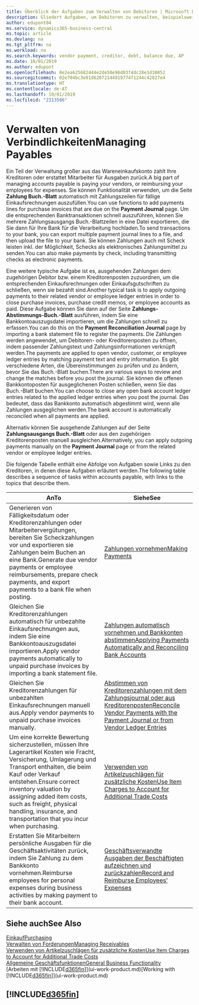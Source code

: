 ```yaml
---
title: Überblick der Aufgaben zum Verwalten von Debitoren | Microsoft Docs
description: Gliedert Aufgaben, um Debitoren zu verwalten, beispielsweise zahlende Gläubiger oder ausgehende Zahlungen an Buch-Posten, um Rechnungen oder Gutschriften zu schließen.
author: edupont04
ms.service: dynamics365-business-central
ms.topic: article
ms.devlang: na
ms.tgt_pltfrm: na
ms.workload: na
ms.search.keywords: vendor payment, creditor, debt, balance due, AP
ms.date: 10/01/2019
ms.author: edupont
ms.openlocfilehash: 8e2ea625682444e2de50e96d03f4dc28e1d30852
ms.sourcegitcommit: 02e704bc3e01d62072144919774f1244c42827e4
ms.translationtype: HT
ms.contentlocale: de-AT
ms.lasthandoff: 10/01/2019
ms.locfileid: "2313586"
---
```

# <a name="managing-payables"></a><span data-ttu-id="b5125-103">Verwalten von Verbindlichkeiten</span><span class="sxs-lookup"><span data-stu-id="b5125-103">Managing Payables</span></span>

<span data-ttu-id="b5125-104">Ein Teil der Verwaltung großer aus das Wareneinkaufskonto zahlt Ihre Kreditoren oder erstattet Mitarbeiter für Ausgaben zurück.</span><span class="sxs-lookup"><span data-stu-id="b5125-104">A big part of managing accounts payable is paying your vendors, or reimbursing your employees for expenses.</span></span> <span data-ttu-id="b5125-105">Sie können Funktionalität verwenden, um die Seite **Zahlung Buch.-Blatt** automatisch mit Zahlungszeilen für fällige Einkaufsrechnungen auszufüllen.</span><span class="sxs-lookup"><span data-stu-id="b5125-105">You can use functions to add payments lines for purchase invoices that are due on the **Payment Journal** page.</span></span> <span data-ttu-id="b5125-106">Um die entsprechenden Banktransaktionen schnell auszuführen, können Sie mehrere Zahlungsausgangs Buch.-Blattzeilen in eine Datei exportieren, die Sie dann für Ihre Bank für die Verarbeitung hochladen.</span><span class="sxs-lookup"><span data-stu-id="b5125-106">To send transactions to your bank, you can export multiple payment journal lines to a file, and then upload the file to your bank.</span></span> <span data-ttu-id="b5125-107">Sie können Zahlungen auch mit Scheck leisten inkl. der Möglichkeit, Schecks als elektronisches Zahlungsmittel zu senden.</span><span class="sxs-lookup"><span data-stu-id="b5125-107">You can also make payments by check, including transmitting checks as electronic payments.</span></span>

<span data-ttu-id="b5125-108">Eine weitere typische Aufgabe ist es, ausgehenden Zahlungen dem zugehörigen Debitor bzw. einem Kreditorenposten zuzuordnen, um die entsprechenden Einkaufsrechnungen oder Einkaufsgutschriften zu schließen, wenn sie bezahlt sind.</span><span class="sxs-lookup"><span data-stu-id="b5125-108">Another typical task is to apply outgoing payments to their related vendor or employee ledger entries in order to close purchase invoices, purchase credit memos, or employee accounts as paid.</span></span> <span data-ttu-id="b5125-109">Diese Aufgabe können Sie dann auf der Seite **Zahlungs-Abstimmungs-Buch.-Blatt** ausführen, indem Sie eine Bankkontoauszugsdatei importieren, um die Zahlungen schnell zu erfassen.</span><span class="sxs-lookup"><span data-stu-id="b5125-109">You can do this on the **Payment Reconciliation Journal** page by importing a bank statement file to register the payments.</span></span> <span data-ttu-id="b5125-110">Die Zahlungen werden angewendet, um Debitoren- oder Kreditorenposten zu öffnen, indem passender Zahlungstext und Zahlungsinformationen verknüpft werden.</span><span class="sxs-lookup"><span data-stu-id="b5125-110">The payments are applied to open vendor, customer, or employee ledger entries by matching payment text and entry information.</span></span> <span data-ttu-id="b5125-111">Es gibt verschiedene Arten, die Übereinstimmungen zu prüfen und zu ändern, bevor Sie das Buch.-Blatt buchen.</span><span class="sxs-lookup"><span data-stu-id="b5125-111">There are various ways to review and change the matches before you post the journal.</span></span> <span data-ttu-id="b5125-112">Sie können die offenen Bankkontoposten für ausgeglichenen Posten schließen, wenn Sie das Buch.-Blatt buchen.</span><span class="sxs-lookup"><span data-stu-id="b5125-112">You can choose to close any open bank account ledger entries related to the applied ledger entries when you post the journal.</span></span> <span data-ttu-id="b5125-113">Das bedeutet, dass das Bankkonto automatisch abgestimmt wird, wenn alle Zahlungen ausgeglichen werden.</span><span class="sxs-lookup"><span data-stu-id="b5125-113">The bank account is automatically reconciled when all payments are applied.</span></span>

<span data-ttu-id="b5125-114">Alternativ können Sie ausgehende Zahlungen auf der Seite **Zahlungsausgangs Buch.-Blatt** oder aus den zugehörigen Kreditorenposten manuell ausgleichen.</span><span class="sxs-lookup"><span data-stu-id="b5125-114">Alternatively, you can apply outgoing payments manually on the **Payment Journal** page or from the related vendor or employee ledger entries.</span></span>

<span data-ttu-id="b5125-115">Die folgende Tabelle enthält eine Abfolge von Aufgaben sowie Links zu den Kreditoren, in denen diese Aufgaben erläutert werden.</span><span class="sxs-lookup"><span data-stu-id="b5125-115">The following table describes a sequence of tasks within accounts payable, with links to the topics that describe them.</span></span>

| <span data-ttu-id="b5125-116">An</span><span class="sxs-lookup"><span data-stu-id="b5125-116">To</span></span> | <span data-ttu-id="b5125-117">Siehe</span><span class="sxs-lookup"><span data-stu-id="b5125-117">See</span></span> |
| --- | --- |
| <span data-ttu-id="b5125-118">Generieren von Fälligkeitsdatum oder Kreditorenzahlungen oder Mitarbeitervergütungen, bereiten Sie Scheckzahlungen vor und exportieren sie Zahlungen beim Buchen an eine Bank.</span><span class="sxs-lookup"><span data-stu-id="b5125-118">Generate due vendor payments or employee reimbursements, prepare check payments, and export payments to a bank file when posting.</span></span> |[<span data-ttu-id="b5125-119">Zahlungen vornehmen</span><span class="sxs-lookup"><span data-stu-id="b5125-119">Making Payments</span></span>](payables-make-payments.md) |
| <span data-ttu-id="b5125-120">Gleichen Sie Kreditorenzahlungen automatisch für unbezahlte Einkaufsrechnungen aus, indem Sie eine Bankkontoauszugsdatei importieren.</span><span class="sxs-lookup"><span data-stu-id="b5125-120">Apply vendor payments automatically to unpaid purchase invoices by importing a bank statement file.</span></span> |[<span data-ttu-id="b5125-121">Zahlungen automatisch vornehmen und Bankkonten abstimmen</span><span class="sxs-lookup"><span data-stu-id="b5125-121">Applying Payments Automatically and Reconciling Bank Accounts</span></span>](receivables-apply-payments-auto-reconcile-bank-accounts.md) |
| <span data-ttu-id="b5125-122">Gleichen Sie Kreditorenzahlungen für unbezahlten Einkaufsrechnungen manuell aus.</span><span class="sxs-lookup"><span data-stu-id="b5125-122">Apply vendor payments to unpaid purchase invoices manually.</span></span> |[<span data-ttu-id="b5125-123">Abstimmen von Kreditorenzahlungen mit dem Zahlungsjournal oder aus Kreditorenposten</span><span class="sxs-lookup"><span data-stu-id="b5125-123">Reconcile Vendor Payments with the Payment Journal or from Vendor Ledger Entries</span></span>](payables-how-apply-purchase-transactions-manually.md) |
|<span data-ttu-id="b5125-124">Um eine korrekte Bewertung sicherzustellen, müssen Ihre Lagerartikel Kosten wie Fracht, Versicherung, Umlagerung und Transport enthalten, die beim Kauf oder Verkauf entstehen.</span><span class="sxs-lookup"><span data-stu-id="b5125-124">Ensure correct inventory valuation by assigning added item costs, such as freight, physical handling, insurance, and transportation that you incur when purchasing.</span></span>|[<span data-ttu-id="b5125-125">Verwenden von Artikelzuschlägen für zusätzliche Kosten</span><span class="sxs-lookup"><span data-stu-id="b5125-125">Use Item Charges to Account for Additional Trade Costs</span></span>](payables-how-assign-item-charges.md)|
|<span data-ttu-id="b5125-126">Erstatten Sie Mitarbeitern persönliche Ausgaben für die Geschäftsaktivitäten zurück, indem Sie Zahlung zu dem Bankkonto vornehmen.</span><span class="sxs-lookup"><span data-stu-id="b5125-126">Reimburse employees for personal expenses during business activities by making payment to their bank account.</span></span>|[<span data-ttu-id="b5125-127">Geschäftsverwandte Ausgaben der Beschäftigten aufzeichnen und zurückzahlen</span><span class="sxs-lookup"><span data-stu-id="b5125-127">Record and Reimburse Employees' Expenses</span></span>](finance-how-record-reimburse-employee-expenses.md)|

## <a name="see-also"></a><span data-ttu-id="b5125-128">Siehe auch</span><span class="sxs-lookup"><span data-stu-id="b5125-128">See Also</span></span>
[<span data-ttu-id="b5125-129">Einkauf</span><span class="sxs-lookup"><span data-stu-id="b5125-129">Purchasing</span></span>](purchasing-manage-purchasing.md)  
[<span data-ttu-id="b5125-130">Verwalten von Forderungen</span><span class="sxs-lookup"><span data-stu-id="b5125-130">Managing Receivables</span></span>](receivables-manage-receivables.md)  
[<span data-ttu-id="b5125-131">Verwenden von Artikelzuschlägen für zusätzliche Kosten</span><span class="sxs-lookup"><span data-stu-id="b5125-131">Use Item Charges to Account for Additional Trade Costs</span></span>](payables-how-assign-item-charges.md)  
[<span data-ttu-id="b5125-132">Allgemeine Geschäftsfunktionen</span><span class="sxs-lookup"><span data-stu-id="b5125-132">General Business Functionality</span></span>](ui-across-business-areas.md)  
<span data-ttu-id="b5125-133">[Arbeiten mit [!INCLUDE[d365fin](includes/d365fin_md.md)]](ui-work-product.md)</span><span class="sxs-lookup"><span data-stu-id="b5125-133">[Working with [!INCLUDE[d365fin](includes/d365fin_md.md)]](ui-work-product.md)</span></span>

## [!INCLUDE[d365fin](includes/free_trial_md.md)]  
